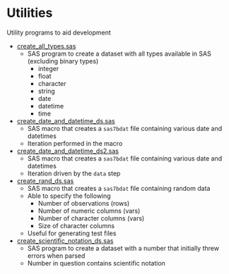 # Utilities
Utility programs to aid development

- [create_all_types.sas](create_all_types.sas)
    - SAS program to create a dataset with all types available in SAS (excluding binary types)
        - integer
        - float
        - character
        - string
        - date
        - datetime
        - time
- [create_date_and_datetime_ds.sas](create_date_and_datetime_ds.sas)
    - SAS macro that creates a `sas7bdat` file containing various date and datetimes
    - Iteration performed in the macro
- [create_date_and_datetime_ds2.sas](create_date_and_datetime_ds2.sas)
    - SAS macro that creates a `sas7bdat` file containing various date and datetimes
    - Iteration driven by the `data` step
- [create_rand_ds.sas](create_rand_ds.sas)
    - SAS macro that creates a `sas7bdat` file containing random data
    - Able to specify the following
        - Number of observations (rows)
        - Number of numeric columns (vars)
        - Number of character columns (vars)
        - Size of character columns
    - Useful for generating test files
- [create_scientific_notation_ds.sas](create_scientific_notation.sas)
    - SAS program to create a dataset with a number that initially threw errors when parsed
    - Number in question contains scientific notation
